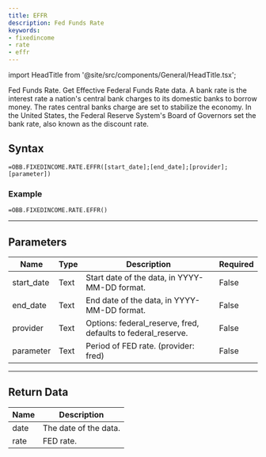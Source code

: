```yaml
---
title: EFFR
description: Fed Funds Rate
keywords: 
- fixedincome
- rate
- effr
---
```


<!-- markdownlint-disable MD033 -->
import HeadTitle from '@site/src/components/General/HeadTitle.tsx';

<HeadTitle title="FIXEDINCOME.RATE.EFFR | OpenBB Add-in for Excel Docs" />

Fed Funds Rate.  Get Effective Federal Funds Rate data. A bank rate is the interest rate a nation's central bank charges to its domestic banks to borrow money. The rates central banks charge are set to stabilize the economy. In the United States, the Federal Reserve System's Board of Governors set the bank rate, also known as the discount rate.

## Syntax

```excel wordwrap
=OBB.FIXEDINCOME.RATE.EFFR([start_date];[end_date];[provider];[parameter])
```

### Example

```excel wordwrap
=OBB.FIXEDINCOME.RATE.EFFR()
```

---

## Parameters

| Name | Type | Description | Required |
| ---- | ---- | ----------- | -------- |
| start_date | Text | Start date of the data, in YYYY-MM-DD format. | False |
| end_date | Text | End date of the data, in YYYY-MM-DD format. | False |
| provider | Text | Options: federal_reserve, fred, defaults to federal_reserve. | False |
| parameter | Text | Period of FED rate. (provider: fred) | False |

---

## Return Data

| Name | Description |
| ---- | ----------- |
| date | The date of the data.  |
| rate | FED rate.  |
